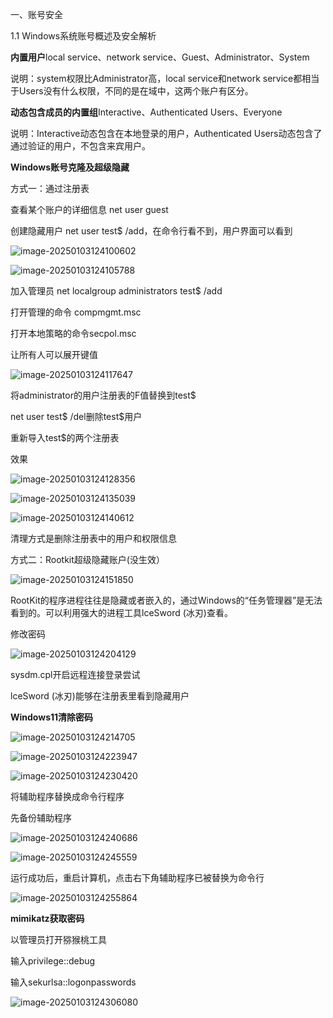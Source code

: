 一、账号安全

1.1 Windows系统账号概述及安全解析

**内置用户**local service、network service、Guest、Administrator、System

说明：system权限比Administrator高，local service和network service都相当于Users没有什么权限，不同的是在域中，这两个账户有区分。

**动态包含成员的内置组**Interactive、Authenticated Users、Everyone

说明：Interactive动态包含在本地登录的用户，Authenticated Users动态包含了通过验证的用户，不包含来宾用户。

**Windows账号克隆及超级隐藏**

方式一：通过注册表

查看某个账户的详细信息 net user guest

创建隐藏用户 net user test$ /add，在命令行看不到，用户界面可以看到

![image-20250103124100602](C:\Users\test\AppData\Roaming\Typora\typora-user-images\image-20250103124100602.png)

![image-20250103124105788](C:\Users\test\AppData\Roaming\Typora\typora-user-images\image-20250103124105788.png)

加入管理员 net localgroup administrators test$ /add

打开管理的命令 compmgmt.msc

打开本地策略的命令secpol.msc

让所有人可以展开键值

![image-20250103124117647](C:\Users\test\AppData\Roaming\Typora\typora-user-images\image-20250103124117647.png)

将administrator的用户注册表的F值替换到test$

net user test$ /del删除test$用户

重新导入test$的两个注册表

效果

![image-20250103124128356](C:\Users\test\AppData\Roaming\Typora\typora-user-images\image-20250103124128356.png)

![image-20250103124135039](C:\Users\test\AppData\Roaming\Typora\typora-user-images\image-20250103124135039.png)

![image-20250103124140612](C:\Users\test\AppData\Roaming\Typora\typora-user-images\image-20250103124140612.png)

清理方式是删除注册表中的用户和权限信息

方式二：Rootkit超级隐藏账户(没生效）

![image-20250103124151850](C:\Users\test\AppData\Roaming\Typora\typora-user-images\image-20250103124151850.png)

RootKit的程序进程往往是隐藏或者嵌入的，通过Windows的“任务管理器”是无法看到的。可以利用强大的进程工具lceSword (冰刃)查看。

修改密码

![image-20250103124204129](C:\Users\test\AppData\Roaming\Typora\typora-user-images\image-20250103124204129.png)

sysdm.cpl开启远程连接登录尝试

lceSword (冰刃)能够在注册表里看到隐藏用户

**Windows11清除密码**

![image-20250103124214705](C:\Users\test\AppData\Roaming\Typora\typora-user-images\image-20250103124214705.png)

![image-20250103124223947](C:\Users\test\AppData\Roaming\Typora\typora-user-images\image-20250103124223947.png)

![image-20250103124230420](C:\Users\test\AppData\Roaming\Typora\typora-user-images\image-20250103124230420.png)

将辅助程序替换成命令行程序

先备份辅助程序

![image-20250103124240686](C:\Users\test\AppData\Roaming\Typora\typora-user-images\image-20250103124240686.png)

![image-20250103124245559](C:\Users\test\AppData\Roaming\Typora\typora-user-images\image-20250103124245559.png)

运行成功后，重启计算机，点击右下角辅助程序已被替换为命令行

![image-20250103124255864](C:\Users\test\AppData\Roaming\Typora\typora-user-images\image-20250103124255864.png)

**mimikatz获取密码**

以管理员打开猕猴桃工具

输入privilege::debug

输入sekurlsa::logonpasswords

![image-20250103124306080](C:\Users\test\AppData\Roaming\Typora\typora-user-images\image-20250103124306080.png)
